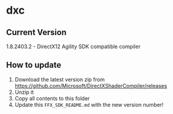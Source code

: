 # dxc

## Current Version
1.8.2403.2 - DirectX12 Agility SDK compatible compiler

## How to update
1. Download the latest version zip from https://github.com/Microsoft/DirectXShaderCompiler/releases
1. Unzip it
1. Copy all contents to this folder
1. Update this `FFX_SDK_README.md` with the new version number!
